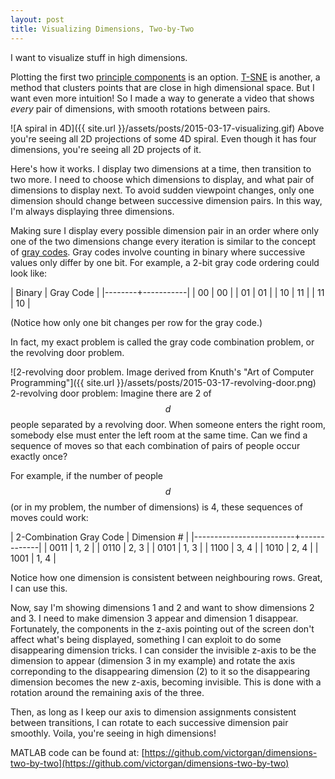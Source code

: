 ```yaml
---
layout: post
title: Visualizing Dimensions, Two-by-Two
---
```


I want to visualize stuff in high dimensions.

Plotting the first two [principle
components](https://www.google.ca/search?q=principal+component+analysis&tbm=isch) is an
option.  [T-SNE](https://www.google.ca/search?q=t-sne&tbm=isch) is another, a
method that clusters points that are close in high dimensional space. But I want
even more intuition! So I made a way to generate a video that shows *every*
pair of dimensions, with smooth rotations between pairs.

![A spiral in 4D]({{ site.url }}/assets/posts/2015-03-17-visualizing.gif)
Above you're seeing all 2D projections of some 4D spiral. Even though it has
four dimensions, you're seeing all 2D projects of it.

Here's how it works. I display two dimensions at a time, then transition to two
more.  I need to choose which dimensions to display, and what pair of dimensions
to display next. To avoid sudden viewpoint changes, only one dimension should
change between successive dimension pairs. In this way, I'm always displaying
three dimensions. 

Making sure I display every possible dimension pair in an order where only one
of the two dimensions change every iteration is similar to the concept of
[gray codes](http://en.wikipedia.org/wiki/Gray_code). Gray codes involve
counting in binary where successive values only differ by one bit.  For example,
a 2-bit gray code ordering could look like:

| Binary | Gray Code |
|--------+-----------|
| 00     | 00        |
| 01     | 01        |
| 10     | 11        |
| 11     | 10        |

(Notice how only one bit changes per row for the gray code.) 

In fact, my exact problem is called the gray code combination problem, or the
revolving door problem.

![2-revolving door problem. Image derived from Knuth's "Art of Computer Programming"]({{ site.url }}/assets/posts/2015-03-17-revolving-door.png)
2-revolving door problem: Imagine there are 2 of $$d$$ people separated by a
revolving door. When someone enters the right room, somebody else must enter the
left room at the same time. Can we find a sequence of moves so that each
combination of pairs of people occur exactly once?

For example, if the number of people $$d$$ (or in my problem, the number of
dimensions) is 4, these sequences of moves could work:

| 2-Combination Gray Code | Dimension # |
|-------------------------+-------------|
| 0011                    | 1, 2        |
| 0110                    | 2, 3        |
| 0101                    | 1, 3        |
| 1100                    | 3, 4        |
| 1010                    | 2, 4        |
| 1001                    | 1, 4        |

Notice how one dimension is consistent between neighbouring rows. Great, I can
use this.

Now, say I'm showing dimensions 1 and 2 and want to show dimensions 2 and 3. I
need to make dimension 3 appear and dimension 1 disappear. Fortunately, the
components in the z-axis pointing out of the screen don't affect what's being
displayed, something I can exploit to do some disappearing dimension tricks.  I
can consider the invisible z-axis to be the dimension to appear (dimension 3 in
my example) and rotate the axis correponding to the disappearing dimension (2)
to it so the disappearing dimension becomes the new z-axis, becoming invisible.
This is done with a rotation around the remaining axis of the three. 

Then, as long as I keep our axis to dimension assignments consistent between
transitions, I can rotate to each successive dimension pair smoothly. Voila,
you're seeing in high dimensions!

MATLAB code can be found at:
[https://github.com/victorgan/dimensions-two-by-two](https://github.com/victorgan/dimensions-two-by-two)

